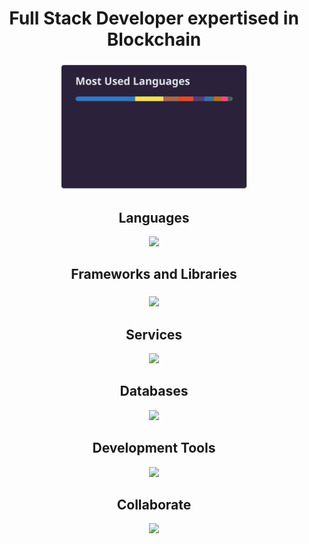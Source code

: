 ###

<h1 align="center">Full Stack Developer expertised in Blockchain </h1>

<!-- <div align="center">
  <h2>
    <img src='https://raw.githubusercontent.com/ShahriarShafin/ShahriarShafin/main/Assets/handshake.gif' width="100px" />
      How to reach me
    <img src='https://raw.githubusercontent.com/ShahriarShafin/ShahriarShafin/main/Assets/handshake.gif' width="100px" />
  </h2>
  
  <div align="center">
    <a href="https://join.skype.com/invite/qKUmE49zaScB" target="_blank" rel="noopener noreferrer"><img src="https://img.icons8.com/color/2x/skype.png"  width="40" /></a>
    &nbsp;&nbsp;
    <a href="https://t.me/mariamayer0516" target="_blank" rel="noopener noreferrer"><img src="https://img.icons8.com/color/2x/telegram-app.png"  width="40" /></a>
    &nbsp;&nbsp;
    <a href="https://discord.gg/maria_zhang" target="_blank" rel="noopener noreferrer"><img src="https://img.icons8.com/color/2x/discord.png"  width="40" /></a>
  </div>
</div> -->

###

<!-- <h2 align="center">About me</h2> -->

<div align="center">
  <img src="./public/skills.svg" alt="skills" height="200" />
</div>

###

<h2 align="center">Languages</h2>

<div align="center">
  <img src="https://skillicons.dev/icons?i=ts,js,solidity,html,css,sass,py,java,cpp,c,powershell&perline=7" />
</div>

###

###

<h2 align="center">Frameworks and Libraries</h2>

###

<div align="center">
  <img src="https://skillicons.dev/icons?i=react,nextjs,vue,angular,nodejs,express,jest,bootstrap,tailwind,django,jquery,qt&perline=7"/>
</div>

###

<h2 align="center">Services</h2>

<div align="center">
  <img src="https://skillicons.dev/icons?i=aws,azure,firebase,nginx,docker,fastapi,heroku&perline=7" />
</div>

###

<h2 align="center">Databases</h2>

<div align="center">
  <img src="https://skillicons.dev/icons?i=mysql,mongodb,postgres,redis,sqlite,rabbitmq,supabase,scala&perline=7" />
</div>

###

<h2 align="center">Development Tools</h2>

<div align="center">
  <img src="https://skillicons.dev/icons?i=atom,idea,postman,vim,visualstudio,vscode&perline=7" />
</div>

###

<h2 align="center">Collaborate</h2>

<div align="center">
  <img src="https://skillicons.dev/icons?i=git,github,gitlab,githubactions,stackoverflow&perline=7" />
</div>

###